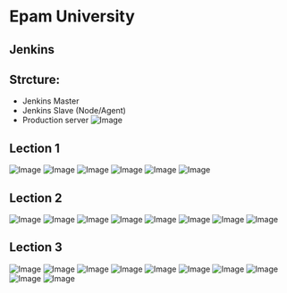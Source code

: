 # Epam University
## Jenkins

## Strcture:
- Jenkins Master
- Jenkins Slave (Node/Agent)
- Production server
![Image](./lection-1/jenkins_0.png)

## Lection 1
![Image](./lection-1/jenkins_1.png)
![Image](./lection-1/jenkins_2.png)
![Image](./lection-1/jenkins_3.png)
![Image](./lection-1/jenkins_4.png)
![Image](./lection-1/jenkins_5.png)
![Image](./lection-1/jenkins_6.png)

## Lection 2
![Image](./lection-2/jenkins_1.png)
![Image](./lection-2/jenkins_2.png)
![Image](./lection-2/jenkins_3.png)
![Image](./lection-2/jenkins_4.png)
![Image](./lection-2/jenkins_5.png)
![Image](./lection-2/jenkins_6.png)
![Image](./lection-2/jenkins_7.png)
![Image](./lection-2/jenkins_8.png)

## Lection 3
![Image](./lection-3/jenkins_1.png)
![Image](./lection-3/jenkins_2.png)
![Image](./lection-3/jenkins_3.png)
![Image](./lection-3/jenkins_4.png)
![Image](./lection-3/jenkins_5.png)
![Image](./lection-3/jenkins_6.png)
![Image](./lection-3/jenkins_7.png)
![Image](./lection-3/jenkins_8.png)
![Image](./lection-3/jenkins_9.png)
![Image](./lection-3/jenkins_10.png)
